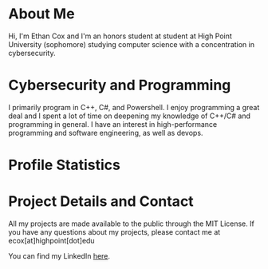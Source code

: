 # About Me
Hi, I'm Ethan Cox and I'm an honors student at student at High Point University (sophomore) studying computer science with a concentration in cybersecurity.

# Cybersecurity and Programming
I primarily program in C++, C#, and Powershell. I enjoy programming a great deal and I spent a lot of time on
deepening my knowledge of C++/C# and programming in general. I have an interest in high-performance programming and software engineering, as well as devops. <br />

# Profile Statistics 

<!-- 
| GitHub Stats | Top Languages |
| ------------ | ------------- | 
| [![GitHub Stats](https://github-readme-stats.vercel.app/api?username=EthanC2&count_private=true&show_icons=true&theme=radical&hide_rank=false)](https://github.com/anuraghazra/github-readme-stats) | [![Top Langs](https://github-readme-stats.vercel.app/api/top-langs/?username=EthanC2)](https://github.com/anuraghazra/github-readme-stats) |
-->

# Project Details and Contact
All my projects are made available to the public through the MIT License. 
If you have any questions about my projects, please contact me at ecox\[at\]highpoint\[dot\]edu

You can find my LinkedIn [here](https://www.linkedin.com/in/ethan-cox-3b78511b6/). <br />
